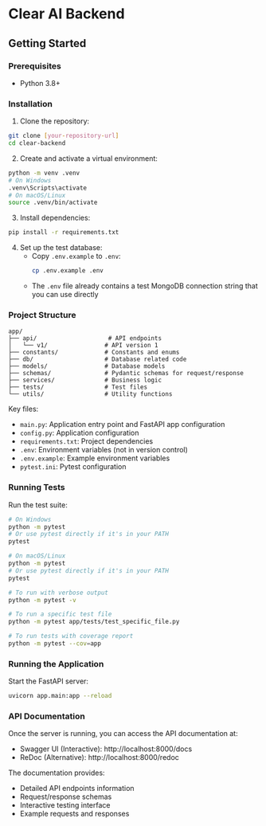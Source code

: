 # Clear AI Backend

## Getting Started

### Prerequisites

- Python 3.8+

### Installation

1. Clone the repository:

```bash
git clone [your-repository-url]
cd clear-backend
```

2. Create and activate a virtual environment:

```bash
python -m venv .venv
# On Windows
.venv\Scripts\activate
# On macOS/Linux
source .venv/bin/activate
```

3. Install dependencies:

```bash
pip install -r requirements.txt
```

4. Set up the test database:
   - Copy `.env.example` to `.env`:
     ```bash
     cp .env.example .env
     ```
   - The `.env` file already contains a test MongoDB connection string that you can use directly

### Project Structure

```
app/
├── api/                    # API endpoints
│   └── v1/                # API version 1
├── constants/             # Constants and enums
├── db/                    # Database related code
├── models/                # Database models
├── schemas/               # Pydantic schemas for request/response
├── services/              # Business logic
├── tests/                 # Test files
└── utils/                 # Utility functions
```

Key files:

- `main.py`: Application entry point and FastAPI app configuration
- `config.py`: Application configuration
- `requirements.txt`: Project dependencies
- `.env`: Environment variables (not in version control)
- `.env.example`: Example environment variables
- `pytest.ini`: Pytest configuration

### Running Tests

Run the test suite:

```bash
# On Windows
python -m pytest
# Or use pytest directly if it's in your PATH
pytest

# On macOS/Linux
python -m pytest
# Or use pytest directly if it's in your PATH
pytest

# To run with verbose output
python -m pytest -v

# To run a specific test file
python -m pytest app/tests/test_specific_file.py

# To run tests with coverage report
python -m pytest --cov=app
```

### Running the Application

Start the FastAPI server:

```bash
uvicorn app.main:app --reload
```

### API Documentation

Once the server is running, you can access the API documentation at:

- Swagger UI (Interactive): http://localhost:8000/docs
- ReDoc (Alternative): http://localhost:8000/redoc

The documentation provides:

- Detailed API endpoints information
- Request/response schemas
- Interactive testing interface
- Example requests and responses
